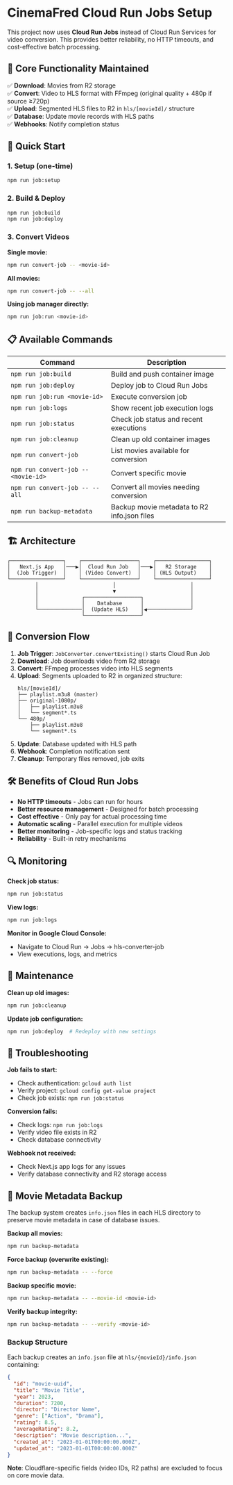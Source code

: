 # CinemaFred Cloud Run Jobs Setup

This project now uses **Cloud Run Jobs** instead of Cloud Run Services for video conversion. This provides better reliability, no HTTP timeouts, and cost-effective batch processing.

## 🎯 Core Functionality Maintained

✅ **Download**: Movies from R2 storage  
✅ **Convert**: Video to HLS format with FFmpeg (original quality + 480p if source ≥720p)  
✅ **Upload**: Segmented HLS files to R2 in `hls/[movieId]/` structure  
✅ **Database**: Update movie records with HLS paths  
✅ **Webhooks**: Notify completion status  

## 🚀 Quick Start

### 1. Setup (one-time)
```bash
npm run job:setup
```

### 2. Build & Deploy
```bash
npm run job:build
npm run job:deploy
```

### 3. Convert Videos

**Single movie:**
```bash
npm run convert-job -- <movie-id>
```

**All movies:**
```bash
npm run convert-job -- --all
```

**Using job manager directly:**
```bash
npm run job:run <movie-id>
```

## 📋 Available Commands

| Command | Description |
|---------|-------------|
| `npm run job:build` | Build and push container image |
| `npm run job:deploy` | Deploy job to Cloud Run Jobs |
| `npm run job:run <movie-id>` | Execute conversion job |
| `npm run job:logs` | Show recent job execution logs |
| `npm run job:status` | Check job status and recent executions |
| `npm run job:cleanup` | Clean up old container images |
| `npm run convert-job` | List movies available for conversion |
| `npm run convert-job -- <movie-id>` | Convert specific movie |
| `npm run convert-job -- --all` | Convert all movies needing conversion |
| `npm run backup-metadata` | Backup movie metadata to R2 info.json files |

## 🏗️ Architecture

```
┌─────────────────┐    ┌──────────────────┐    ┌─────────────────┐
│   Next.js App   │───▶│  Cloud Run Job   │───▶│   R2 Storage    │
│  (Job Trigger)  │    │ (Video Convert)  │    │ (HLS Output)    │
└─────────────────┘    └──────────────────┘    └─────────────────┘
         │                        │                        │
         │                        ▼                        │
         │              ┌──────────────────┐               │
         │              │    Database      │               │
         └──────────────│  (Update HLS)    │◀──────────────┘
                        └──────────────────┘
```

## 🔄 Conversion Flow

1. **Job Trigger**: `JobConverter.convertExisting()` starts Cloud Run Job
2. **Download**: Job downloads video from R2 storage  
3. **Convert**: FFmpeg processes video into HLS segments
4. **Upload**: Segments uploaded to R2 in organized structure:
   ```
   hls/[movieId]/
   ├── playlist.m3u8 (master)
   ├── original-1080p/
   │   ├── playlist.m3u8
   │   └── segment*.ts
   └── 480p/
       ├── playlist.m3u8
       └── segment*.ts
   ```
5. **Update**: Database updated with HLS path
6. **Webhook**: Completion notification sent
7. **Cleanup**: Temporary files removed, job exits

## 🛠️ Benefits of Cloud Run Jobs

- **No HTTP timeouts** - Jobs can run for hours
- **Better resource management** - Designed for batch processing  
- **Cost effective** - Only pay for actual processing time
- **Automatic scaling** - Parallel execution for multiple videos
- **Better monitoring** - Job-specific logs and status tracking
- **Reliability** - Built-in retry mechanisms

## 🔍 Monitoring

**Check job status:**
```bash
npm run job:status
```

**View logs:**
```bash
npm run job:logs
```

**Monitor in Google Cloud Console:**
- Navigate to Cloud Run → Jobs → hls-converter-job
- View executions, logs, and metrics

## 🧹 Maintenance

**Clean up old images:**
```bash
npm run job:cleanup
```

**Update job configuration:**
```bash
npm run job:deploy  # Redeploy with new settings
```

## 🚨 Troubleshooting

**Job fails to start:**
- Check authentication: `gcloud auth list`
- Verify project: `gcloud config get-value project`
- Check job exists: `npm run job:status`

**Conversion fails:**
- Check logs: `npm run job:logs`
- Verify video file exists in R2
- Check database connectivity

**Webhook not received:**
- Check Next.js app logs for any issues
- Verify database connectivity and R2 storage access

## 💾 Movie Metadata Backup

The backup system creates `info.json` files in each HLS directory to preserve movie metadata in case of database issues.

**Backup all movies:**
```bash
npm run backup-metadata
```

**Force backup (overwrite existing):**
```bash
npm run backup-metadata -- --force
```

**Backup specific movie:**
```bash
npm run backup-metadata -- --movie-id <movie-id>
```

**Verify backup integrity:**
```bash
npm run backup-metadata -- --verify <movie-id>
```

### Backup Structure

Each backup creates an `info.json` file at `hls/{movieId}/info.json` containing:
```json
{
  "id": "movie-uuid",
  "title": "Movie Title",
  "year": 2023,
  "duration": 7200,
  "director": "Director Name",
  "genre": ["Action", "Drama"],
  "rating": 8.5,
  "averageRating": 8.2,
  "description": "Movie description...",
  "created_at": "2023-01-01T00:00:00.000Z",
  "updated_at": "2023-01-01T00:00:00.000Z"
}
```

**Note**: Cloudflare-specific fields (video IDs, R2 paths) are excluded to focus on core movie data.
